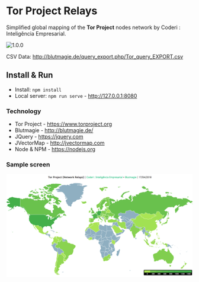 # Tor Project Relays
Simplified global mapping of the **Tor Project** nodes network by Coderi : Inteligência Empresarial.

![1.0.0](https://img.shields.io/badge/Version-1.0.0-green.svg?longCache=true&style=flat)

CSV Data: http://blutmagie.de/query_export.php/Tor_query_EXPORT.csv  

## Install & Run
* Install: `npm install`
* Local server: `npm run serve` - http://127.0.0.1:8080

### Technology
* Tor Project - https://www.torproject.org
* Blutmagie - http://blutmagie.de/
* JQuery - https://jquery.com
* JVectorMap - http://jvectormap.com
* Node & NPM - https://nodejs.org

### Sample screen

![Sample](images/sample.png)
